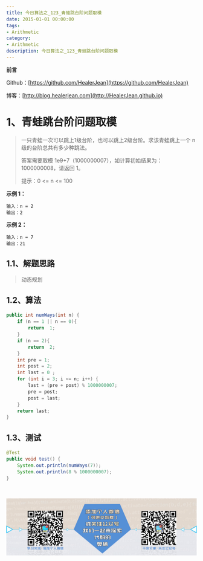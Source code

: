 ```yaml
---
title: 今日算法之_123_青蛙跳台阶问题取模
date: 2015-01-01 00:00:00
tags: 
- Arithmetic
category: 
- Arithmetic
description: 今日算法之_123_青蛙跳台阶问题取模
---
```


**前言**     

 Github：[https://github.com/HealerJean](https://github.com/HealerJean)         

 博客：[http://blog.healerjean.com](http://HealerJean.github.io)          



# 1、青蛙跳台阶问题取模
> 一只青蛙一次可以跳上1级台阶，也可以跳上2级台阶。求该青蛙跳上一个 n 级的台阶总共有多少种跳法。    
>
> 答案需要取模 1e9+7（1000000007），如计算初始结果为：1000000008，请返回 1。     
>
> 提示：0 <= n <= 100



**示例 1：**

```
输入：n = 2
输出：2
```

**示例 2：**

```
输入：n = 7
输出：21
```



## 1.1、解题思路 

>  动态规划



## 1.2、算法

```java
public int numWays(int n) {
    if (n == 1 || n == 0){
        return  1;
    }
    if (n == 2){
        return  2;
    }
    int pre = 1;
    int post = 2;
    int last = 0 ;
    for (int i = 3; i <= n; i++) {
        last = (pre + post) % 1000000007;
        pre = post;
        post = last;
    }
    return last;
}
```




## 1.3、测试 

```java
@Test
public void test() {
    System.out.println(numWays(7));
    System.out.println(8 % 1000000007);
}
```



​          

![ContactAuthor](https://raw.githubusercontent.com/HealerJean/HealerJean.github.io/master/assets/img/artical_bottom.jpg)



<link rel="stylesheet" href="https://unpkg.com/gitalk/dist/gitalk.css">

<script src="https://unpkg.com/gitalk@latest/dist/gitalk.min.js"></script> 
<div id="gitalk-container"></div>    
 <script type="text/javascript">
    var gitalk = new Gitalk({
		clientID: `1d164cd85549874d0e3a`,
		clientSecret: `527c3d223d1e6608953e835b547061037d140355`,
		repo: `HealerJean.github.io`,
		owner: 'HealerJean',
		admin: ['HealerJean'],
		id: 'WRIftyag8ixec0sp',
    });
    gitalk.render('gitalk-container');
</script> 


